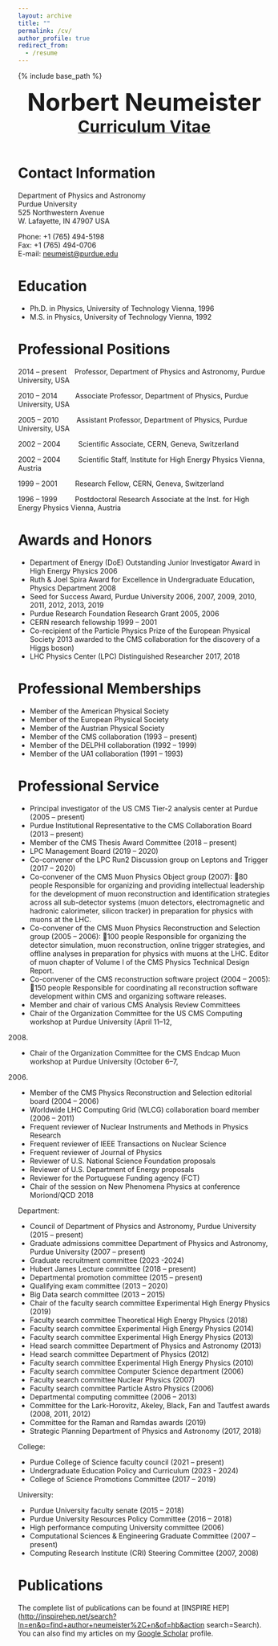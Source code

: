 ```yaml
---
layout: archive
title: ""
permalink: /cv/
author_profile: true
redirect_from:
  - /resume
---
```


{% include base_path %}

<div align="center">
<font size=12><b>Norbert Neumeister</b></font><br>
<a href='/files/cv.pdf'><font size=6><b>Curriculum Vitae</b></font></a>
</div>
<BR>

Contact Information
====

Department of Physics and Astronomy  
Purdue University  
525 Northwestern Avenue  
W. Lafayette, IN 47907 USA  

Phone: +1 (765) 494-5198  
Fax: +1 (765) 494-0706  
E-mail: neumeist@purdue.edu  

Education
====

* Ph.D. in Physics, University of Technology Vienna, 1996
* M.S.  in Physics, University of Technology Vienna, 1992

Professional Positions
=====
2014 – present &nbsp;&nbsp; Professor, Department of Physics and Astronomy, Purdue University, USA

2010 – 2014 &nbsp;&nbsp;&nbsp;&nbsp;&nbsp;&nbsp;&nbsp; Associate Professor, Department of Physics, Purdue University, USA

2005 – 2010 &nbsp;&nbsp;&nbsp;&nbsp;&nbsp;&nbsp;&nbsp; Assistant Professor, Department of Physics, Purdue University, USA

2002 – 2004 &nbsp;&nbsp;&nbsp;&nbsp;&nbsp;&nbsp;&nbsp; Scientific Associate, CERN, Geneva, Switzerland

2002 – 2004 &nbsp;&nbsp;&nbsp;&nbsp;&nbsp;&nbsp;&nbsp; Scientific Staff, Institute for High Energy Physics Vienna, Austria

1999 – 2001 &nbsp;&nbsp;&nbsp;&nbsp;&nbsp;&nbsp;&nbsp; Research Fellow, CERN, Geneva, Switzerland

1996 – 1999 &nbsp;&nbsp;&nbsp;&nbsp;&nbsp;&nbsp;&nbsp; Postdoctoral Research Associate at the Inst. for High Energy Physics Vienna, Austria

Awards and Honors
======
* Department of Energy (DoE) Outstanding Junior Investigator Award in High Energy Physics 2006
* Ruth & Joel Spira Award for Excellence in Undergraduate Education, Physics Department 2008
* Seed for Success Award, Purdue University 2006, 2007, 2009, 2010, 2011, 2012, 2013, 2019
* Purdue Research Foundation Research Grant 2005, 2006
* CERN research fellowship 1999 – 2001
* Co-recipient of the Particle Physics Prize of the European Physical Society 2013
   awarded to the CMS collaboration for the discovery of a Higgs boson)
* LHC Physics Center (LPC) Distinguished Researcher 2017, 2018

Professional Memberships
======
* Member of the American Physical Society
* Member of the European Physical Society
* Member of the Austrian Physical Society
* Member of the CMS collaboration (1993 – present)
* Member of the DELPHI collaboration (1992 – 1999)
* Member of the UA1 collaboration (1991 – 1993)

Professional Service
======
* Principal investigator of the US CMS Tier-2 analysis center at Purdue (2005 – present)
* Purdue Institutional Representative to the CMS Collaboration Board (2013 – present)
* Member of the CMS Thesis Award Committee (2018 – present)
* LPC Management Board (2019 – 2020)
* Co-convener of the LPC Run2 Discussion group on Leptons and Trigger (2017 – 2020)
* Co-convener of the CMS Muon Physics Object group (2007): 80 people
Responsible for organizing and providing intellectual leadership for the development of muon reconstruction
and identification strategies across all sub-detector systems (muon detectors, electromagnetic and hadronic
calorimeter, silicon tracker) in preparation for physics with muons at the LHC.
* Co-convener of the CMS Muon Physics Reconstruction and Selection group (2005 – 2006): 100 people
Responsible for organizing the detector simulation, muon reconstruction, online trigger strategies, and offline
analyses in preparation for physics with muons at the LHC. Editor of muon chapter of Volume I of the CMS
Physics Technical Design Report.
* Co-convener of the CMS reconstruction software project (2004 – 2005): 150 people
Responsible for coordinating all reconstruction software development within CMS and organizing software
releases.
* Member and chair of various CMS Analysis Review Committees
* Chair of the Organization Committee for the US CMS Computing workshop at Purdue University (April 11–12,
2008)
* Chair of the Organization Committee for the CMS Endcap Muon workshop at Purdue University (October 6–7,
2006)
* Member of the CMS Physics Reconstruction and Selection editorial board (2004 – 2006)
* Worldwide LHC Computing Grid (WLCG) collaboration board member (2006 – 2011)
* Frequent reviewer of Nuclear Instruments and Methods in Physics Research
* Frequent reviewer of IEEE Transactions on Nuclear Science
* Frequent reviewer of Journal of Physics
* Reviewer of U.S. National Science Foundation proposals
* Reviewer of U.S. Department of Energy proposals
* Reviewer for the Portuguese Funding agency (FCT)
* Chair of the session on New Phenomena Physics at conference Moriond/QCD 2018

Department:
* Council of Department of Physics and Astronomy, Purdue University (2015 – present)
* Graduate admissions committee Department of Physics and Astronomy, Purdue University (2007 – present)
* Graduate recruitment committee (2023 -2024)
* Hubert James Lecture committee (2018 – present)
* Departmental promotion committee (2015 – present)
* Qualifying exam committee (2013 – 2020)
* Big Data search committee (2013 – 2015)
* Chair of the faculty search committee Experimental High Energy Physics (2019)
* Faculty search committee Theoretical High Energy Physics (2018)
* Faculty search committee Experimental High Energy Physics (2014)
* Faculty search committee Experimental High Energy Physics (2013)
* Head search committee Department of Physics and Astronomy (2013)
* Head search committee Department of Physics (2012)
* Faculty search committee Experimental High Energy Physics (2010)
* Faculty search committee Computer Science department (2006)
* Faculty search committee Nuclear Physics (2007)
* Faculty search committee Particle Astro Physics (2006)
* Departmental computing committee (2006 – 2013)
* Committee for the Lark-Horovitz, Akeley, Black, Fan and Tautfest awards (2008, 2011, 2012)
* Committee for the Raman and Ramdas awards (2019)
* Strategic Planning Department of Physics and Astronomy (2017, 2018)

College:
* Purdue College of Science faculty council (2021 – present)
* Undergraduate Education Policy and Curriculum (2023 - 2024)
* College of Science Promotions Committee (2017 – 2019)

University:
* Purdue University faculty senate (2015 – 2018)
* Purdue University Resources Policy Committee (2016 – 2018)
* High performance computing University committee (2006)
* Computational Sciences & Engineering Graduate Committee (2007 – present)
* Computing Research Institute (CRI) Steering Committee (2007, 2008)

Publications
======
The complete list of publications can be found at [INSPIRE HEP](http://inspirehep.net/search?ln=en&p=find+author+neumeister%2C+n&of=hb&action search=Search). You can also find my articles on my <a href="https://scholar.google.com/citations?user=htgqRewAAAAJ&hl=en">Google Scholar</a> profile.
